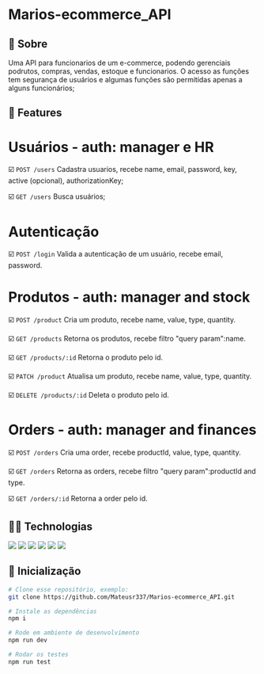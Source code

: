 # Marios-ecommerce_API

## :link: Sobre

Uma API para funcionarios de um e-commerce, podendo gerenciais podrutos, compras, vendas, estoque e funcionarios. O acesso as funções tem segurança de usuários e algumas funções são permitidas apenas a alguns funcionários;

## :hammer: Features

# Usuários - auth: manager e HR

:ballot_box_with_check: `POST /users` Cadastra usuarios, recebe name, email, password, key, active (opcional), authorizationKey;

:ballot_box_with_check: `GET /users` Busca usuários;


# Autenticação

:ballot_box_with_check: `POST /login` Valida a autenticação de um usuário, recebe email, password.


# Produtos - auth: manager and stock

:ballot_box_with_check: `POST /product` Cria um produto, recebe name, value, type, quantity.

:ballot_box_with_check: `GET /products` Retorna os produtos, recebe filtro "query param":name. 

:ballot_box_with_check: `GET /products/:id` Retorna o produto pelo id.

:ballot_box_with_check: `PATCH /product` Atualisa um produto, recebe name, value, type, quantity.

:ballot_box_with_check: `DELETE /products/:id` Deleta o produto pelo id.


# Orders - auth: manager and finances

:ballot_box_with_check: `POST /orders` Cria uma order, recebe productId, value, type, quantity.

:ballot_box_with_check: `GET /orders` Retorna as orders, recebe filtro "query param":productId and type. 

:ballot_box_with_check: `GET /orders/:id` Retorna a order pelo id.


## :woman_technologist: Technologias
<div>
    <img src="https://img.shields.io/badge/typescript-3178C6?style=for-the-badge&logo=typescript&logoColor=black" />
    <img src="https://img.shields.io/badge/ts node-3178C6?style=for-the-badge&logo=ts node&logoColor=000000" />
    <img src="https://img.shields.io/badge/node.js-363636?style=for-the-badge&logo=node.js&logoColor=339933"/>
    <img src="https://img.shields.io/badge/jest-C21325?style=for-the-badge&logo=jest&logoColor=000000"/>
    <img src="https://img.shields.io/badge/supertest-141526?style=for-the-badge&logo=jest&logoColor=ffffff"/>
    <img src="https://img.shields.io/badge/joi-000000?style=for-the-badge&logo=joi&logoColor=ffffff"/>
</div>

## :tada: Inicialização

```bash
# Clone esse repositório, exemplo:
git clone https://github.com/Mateusr337/Marios-ecommerce_API.git

# Instale as dependências
npm i

# Rode em ambiente de desenvolvimento
npm run dev

# Rodar os testes
npm run test
```

